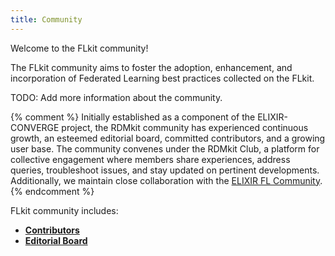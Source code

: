 ```yaml
---
title: Community
---
```



Welcome to the FLkit community!

The FLkit community aims to foster the adoption, enhancement, and incorporation of Federated Learning best
practices collected on the FLkit.

TODO: Add more information about the community.

{% comment %}
Initially established as a component of the ELIXIR-CONVERGE project, the RDMkit
community has experienced continuous growth, an esteemed editorial board, committed contributors, and a growing user
base.
The community convenes under the RDMkit Club, a platform for collective engagement where members share experiences,
address queries, troubleshoot issues, and stay updated on pertinent developments. Additionally, we maintain close
collaboration with the [ELIXIR FL Community](https://elixir-europe.org/communities/research-data-management).
{% endcomment %}

FLkit community includes:

- [**Contributors**](contributors)
- [**Editorial Board**](editorial_board)


